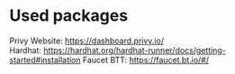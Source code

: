 # Used packages

Privy Website: <https://dashboard.privy.io/>\
Hardhat: <https://hardhat.org/hardhat-runner/docs/getting-started#installation>
Faucet BTT: <https://faucet.bt.io/#/>


